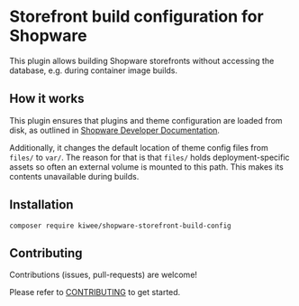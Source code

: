 # Storefront build configuration for Shopware

This plugin allows building Shopware storefronts without accessing the database,
e.g. during container image builds.

## How it works

This plugin ensures that plugins and theme configuration are loaded from disk,
as outlined in [Shopware Developer Documentation](https://developer.shopware.com/docs/guides/hosting/installation-updates/deployments/build-w-o-db.html).

Additionally, it changes the default location of theme config files from
`files/` to `var/`. The reason for that is that `files/` holds deployment-specific
assets so often an external volume is mounted to this path. This makes its
contents unavailable during builds.

## Installation

`composer require kiwee/shopware-storefront-build-config`

## Contributing

Contributions (issues, pull-requests) are welcome!

Please refer to [CONTRIBUTING](CONTRIBUTING.md) to get started.
